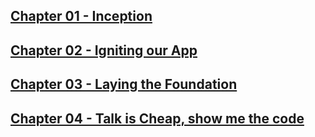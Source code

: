 ## [Chapter 01 - Inception](https://github.com/ssk090/namaste-react-live-assignment/blob/master/01%20-%20Inception)

## [Chapter 02 - Igniting our App](https://github.com/ssk090/namaste-react-live-assignment/tree/master/02%20-%20Igniting%20our%20App)

## [Chapter 03 - Laying the Foundation](https://github.com/ssk090/namaste-react-live-assignment/tree/master/03%20-%20Laying%20the%20Foundation)

## [Chapter 04 - Talk is Cheap, show me the code](https://github.com/ssk090/namaste-react-live-assignment/tree/master/04%20-%20Talk%20is%20Cheap%2C%20show%20me%20the%20code)

